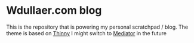 # Wdullaer.com blog

This is the repository that is powering my personal scratchpad / blog.
The theme is based on [Thinny](http://github.com/camporez/Thinny.git)
I might switch to [Mediator](https://github.com/dirkfabisch/mediator) in the future
